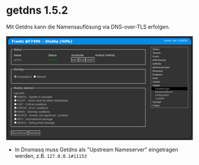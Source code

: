 # getdns 1.5.2

Mit Getdns  kann die Namensauflösung via DNS-over-TLS erfolgen.<br>
<br>
<a href='../../README/screenshots/000-PKG_getdns.png'><img src='../../README/screenshots/000-PKG_getdns_md.png'></a>
<br>

 * In Dnsmasq muss Getdns als "Upstream Nameserver" eingetragen werden, z.B. ```127.0.0.1#11153```

